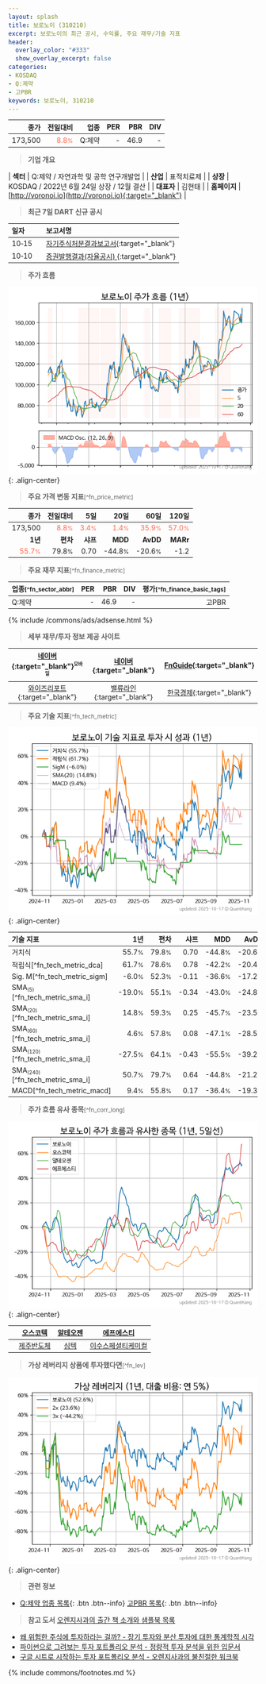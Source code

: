 ```yaml
---
layout: splash
title: 보로노이 (310210)
excerpt: 보로노이의 최근 공시, 수익률, 주요 재무/기술 지표
header:
  overlay_color: "#333"
  show_overlay_excerpt: false
categories:
- KOSDAQ
- Q:제약
- 고PBR
keywords: 보로노이, 310210
---
```


| **종가** | **전일대비** | **업종** | **PER** | **PBR** | **DIV** |
| -------: | -----------: | -------: | ------: | ------: | ------: |
| 173,500 | <span style="color: tomato">8.8<small>%</small></span> | Q:제약 | - | 46.9 | - |

<!-- more -->


> **기업 개요**<a id="company"></a>

| <span style="white-space:nowrap;">**섹터**</span> | Q:제약 / 자연과학 및 공학 연구개발업 |
| <span style="white-space:nowrap;">**산업**</span> | 표적치료제 |
| <span style="white-space:nowrap;">**상장**</span> | KOSDAQ / 2022년 6월 24일 상장 / 12월 결산 |
| <span style="white-space:nowrap;">**대표자**</span> | 김현태 |
| <span style="white-space:nowrap;">**홈페이지**</span> | [http://voronoi.io](http://voronoi.io){:target="_blank"} |


> **최근 7일 DART 신규 공시**<a id="dart"></a>

| **일자** |      | **보고서명** |
| :------- | :--- | :----------- |
| 10&#x2011;15 | | [자기주식처분결과보고서](https://dart.fss.or.kr/dsaf001/main.do?rcpNo=20251015000046){:target="_blank"} |
| 10&#x2011;10 | | [증권발행결과(자율공시)              ](https://dart.fss.or.kr/dsaf001/main.do?rcpNo=20251010900427){:target="_blank"} |


> **주가 흐름**<a id="price"></a>

![310210](/stock/images/310210.png){: .align-center}


> **주요 가격 변동 지표**<small>[^fn_price_metric]</small>

| **종가** | **전일대비** | **5일** | **20일** | **60일** | **120일** |
| -------: | -----------: | ------: | -------: | -------: | --------: |
| 173,500 | <span style="color: tomato">8.8<small>%</small></span> | <span style="color: tomato">3.4<small>%</small></span> | <span style="color: tomato">1.4<small>%</small></span> | <span style="color: tomato">35.9<small>%</small></span> | <span style="color: tomato">57.0<small>%</small></span> |
| **1년** | **편차** | **샤프** | **MDD** | **AvDD** | **MARr** |
| <span style="color: tomato">55.7<small>%</small></span> | 79.8<small>%</small> | 0.70 | -44.8<small>%</small> | -20.6<small>%</small> | -1.2 |


> **주요 재무 지표**<small>[^fn_finance_metric]</small>

| **업종**<small>[^fn_sector_abbr]</small> | **PER** | **PBR** | **DIV** | **평가**<small>[^fn_finance_basic_tags]</small> |
| :--------------------------------------- | ------: | ------: | ------: | ----------------------------------------------: |
| Q:제약 | - | 46.9 | - | 고PBR |



{% include /commons/ads/adsense.html %}

> **세부 재무/투자 정보 제공 사이트**

| [네이버](https://m.stock.naver.com/domestic/stock/310210/finance/summary){:target="_blank"}<sup><small>모바일</small></sup> | [네이버](https://finance.naver.com/item/coinfo.naver?code=310210){:target="_blank"} | [FnGuide](https://comp.fnguide.com/SVO2/ASP/SVD_Invest.asp?gicode=A310210&MenuYn=Y){:target="_blank"} |
| :---: | :---: | :---: |
| [와이즈리포트](https://comp.wisereport.co.kr/company/c1040001.aspx?cmp_cd=310210){:target="_blank"} | [밸류라인](https://www.valueline.co.kr/finance/summary/310210){:target="_blank"} | [한국경제](https://markets.hankyung.com/stock/310210/financial-summary){:target="_blank"} |


> **주요 기술 지표**<small>[^fn_tech_metric]</small>


![310210](/stock/images/310210_tech.png){: .align-center}

| **기술 지표** | **1년** | **편차** | **샤프** | **MDD** | **AvDD** |
| :------------ | ------: | -----------: | -------: | ------: | -------: |
| 거치식 | 55.7<small>%</small> | 79.8<small>%</small> | 0.70 | -44.8<small>%</small> | -20.6<small>%</small> |
| 적립식[^fn_tech_metric_dca] | 61.7<small>%</small> | 78.6<small>%</small> | 0.78 | -42.2<small>%</small> | -20.4<small>%</small> |
| Sig. M[^fn_tech_metric_sigm] | -6.0<small>%</small> | 52.3<small>%</small> | -0.11 | -36.6<small>%</small> | -17.2<small>%</small> |
| SMA<small><sub>(5)</sub></small>[^fn_tech_metric_sma_i] | -19.0<small>%</small> | 55.1<small>%</small> | -0.34 | -43.0<small>%</small> | -24.8<small>%</small> |
| SMA<small><sub>(20)</sub></small>[^fn_tech_metric_sma_i] | 14.8<small>%</small> | 59.3<small>%</small> | 0.25 | -45.7<small>%</small> | -23.5<small>%</small> |
| SMA<small><sub>(60)</sub></small>[^fn_tech_metric_sma_i] | 4.6<small>%</small> | 57.8<small>%</small> | 0.08 | -47.1<small>%</small> | -28.5<small>%</small> |
| SMA<small><sub>(120)</sub></small>[^fn_tech_metric_sma_i] | -27.5<small>%</small> | 64.1<small>%</small> | -0.43 | -55.5<small>%</small> | -39.2<small>%</small> |
| SMA<small><sub>(240)</sub></small>[^fn_tech_metric_sma_i] | 50.7<small>%</small> | 79.7<small>%</small> | 0.64 | -44.8<small>%</small> | -21.2<small>%</small> |
| MACD[^fn_tech_metric_macd] | 9.4<small>%</small> | 55.8<small>%</small> | 0.17 | -36.4<small>%</small> | -19.3<small>%</small> |


> **주가 흐름 유사 종목**<a id="corr"></a><small>[^fn_corr_long]</small>

![310210](/stock/images/310210_corr.png){: .align-center}

|       | [오스코텍](/039200/) | [알테오젠](/196170/) | [에프에스티](/036810/) |
| :---: | :------------------------------------: | :------------------------------------: | :------------------------------------: |
|       | [제주반도체](/080220/) | [심텍](/222800/) | [이수스페셜티케미컬](/457190/) |


> **가상 레버리지 상품에 투자했다면**<a id="2x"></a><small>[^fn_lev]</small>

![310210](/stock/images/310210_2x.png){: .align-center}


> **관련 정보**

- [Q:제약 업종 목록](/stats/sector/kosdaq_업종_제약_종목/){: .btn .btn--info} [고PBR 목록](/fn/fn_high_pbr/){: .btn .btn--info}

> **참고 도서** [오렌지사과의 출간 책 소개와 샘플북 목록](https://kongdori.tistory.com/691)

- [왜 위험한 주식에 투자하라는 걸까? - 장기 투자와 분산 투자에 대한 통계학적 시각](https://kongdori.tistory.com/421)
- [파이썬으로 그려보는 투자 포트폴리오 분석  - 정량적 투자 분석을 위한 입문서](https://kongdori.tistory.com/643)
- [구글 시트로 시작하는 투자 포트폴리오 분석 - 오렌지사과의 불친절한 워크북](https://kongdori.tistory.com/449)


{% include commons/footnotes.md %}